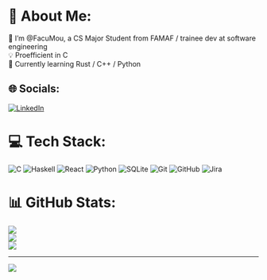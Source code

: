 # 💫 About Me:
👋 I’m @FacuMou, a CS Major Student from FAMAF / trainee dev at software engineering<br>💡 Proefficient in C<br>🌱 Currently learning Rust / C++ / Python 


## 🌐 Socials:
[![LinkedIn](https://img.shields.io/badge/LinkedIn-%230077B5.svg?logo=linkedin&logoColor=white)](https://linkedin.com/in/facundo-mourelle-283a17245/) 

# 💻 Tech Stack:
![C](https://img.shields.io/badge/c-%2300599C.svg?style=for-the-badge&logo=c&logoColor=white) ![Haskell](https://img.shields.io/badge/Haskell-5e5086?style=for-the-badge&logo=haskell&logoColor=white) ![React](https://img.shields.io/badge/react-%2320232a.svg?style=for-the-badge&logo=react&logoColor=%2361DAFB) ![Python](https://img.shields.io/badge/python-3670A0?style=for-the-badge&logo=python&logoColor=ffdd54) ![SQLite](https://img.shields.io/badge/sqlite-%2307405e.svg?style=for-the-badge&logo=sqlite&logoColor=white) ![Git](https://img.shields.io/badge/git-%23F05033.svg?style=for-the-badge&logo=git&logoColor=white) ![GitHub](https://img.shields.io/badge/github-%23121011.svg?style=for-the-badge&logo=github&logoColor=white) ![Jira](https://img.shields.io/badge/jira-%230A0FFF.svg?style=for-the-badge&logo=jira&logoColor=white)
# 📊 GitHub Stats:
![](https://github-readme-stats.vercel.app/api?username=FacuMou&theme=dark&hide_border=false&include_all_commits=true&count_private=false)<br/>
![](https://github-readme-streak-stats.herokuapp.com/?user=FacuMou&theme=dark&hide_border=false)<br/>
![](https://github-readme-stats.vercel.app/api/top-langs/?username=FacuMou&theme=dark&hide_border=false&include_all_commits=true&count_private=false&layout=compact)

---
[![](https://visitcount.itsvg.in/api?id=FacuMou&icon=0&color=0)](https://visitcount.itsvg.in)

<!-- Proudly created with GPRM ( https://gprm.itsvg.in ) -->
<!---
FacuMou/FacuMou is a ✨ special ✨ repository because its `README.md` (this file) appears on your GitHub profile.
You can click the Preview link to take a look at your changes.
--->

